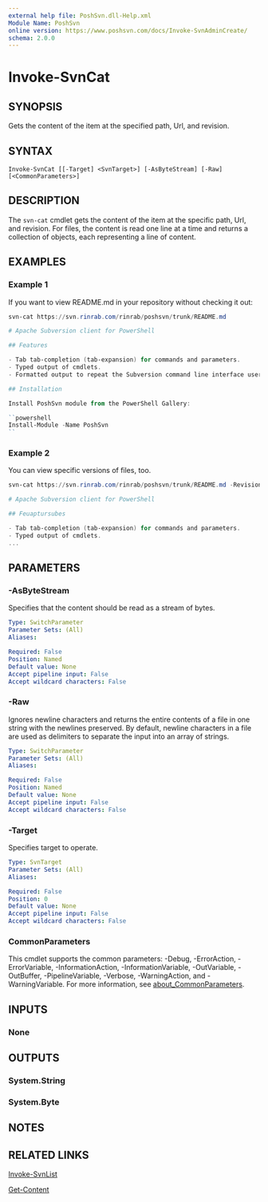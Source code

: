 ```yaml
---
external help file: PoshSvn.dll-Help.xml
Module Name: PoshSvn
online version: https://www.poshsvn.com/docs/Invoke-SvnAdminCreate/
schema: 2.0.0
---
```


# Invoke-SvnCat

## SYNOPSIS

Gets the content of the item at the specified path, Url, and revision.

## SYNTAX

```
Invoke-SvnCat [[-Target] <SvnTarget>] [-AsByteStream] [-Raw] [<CommonParameters>]
```

## DESCRIPTION

The `svn-cat` cmdlet gets the content of the item at
the specific path, Url, and revision. For files,
the content is read one line at a time and returns
a collection of objects, each representing a line of content.

## EXAMPLES

### Example 1

If you want to view README.md in your repository without checking it out:

```powershell
svn-cat https://svn.rinrab.com/rinrab/poshsvn/trunk/README.md

# Apache Subversion client for PowerShell

## Features

- Tab tab-completion (tab-expansion) for commands and parameters.
- Typed output of cmdlets.
- Formatted output to repeat the Subversion command line interface user experience.

## Installation

Install PoshSvn module from the PowerShell Gallery:

``powershell
Install-Module -Name PoshSvn
``

```

### Example 2

You can view specific versions of files, too.

````powershell
svn-cat https://svn.rinrab.com/rinrab/poshsvn/trunk/README.md -Revision 489

# Apache Subversion client for PowerShell

## Feuaptursubes

- Tab tab-completion (tab-expansion) for commands and parameters.
- Typed output of cmdlets.
...

````

## PARAMETERS

### -AsByteStream

Specifies that the content should be read as a stream of bytes.

```yaml
Type: SwitchParameter
Parameter Sets: (All)
Aliases:

Required: False
Position: Named
Default value: None
Accept pipeline input: False
Accept wildcard characters: False
```

### -Raw
Ignores newline characters and returns the entire contents of a file in one string with the newlines preserved. By default, newline characters in a file are used as delimiters to separate the input into an array of strings.

```yaml
Type: SwitchParameter
Parameter Sets: (All)
Aliases:

Required: False
Position: Named
Default value: None
Accept pipeline input: False
Accept wildcard characters: False
```

### -Target
Specifies target to operate.

```yaml
Type: SvnTarget
Parameter Sets: (All)
Aliases:

Required: False
Position: 0
Default value: None
Accept pipeline input: False
Accept wildcard characters: False
```

### CommonParameters
This cmdlet supports the common parameters: -Debug, -ErrorAction, -ErrorVariable, -InformationAction, -InformationVariable, -OutVariable, -OutBuffer, -PipelineVariable, -Verbose, -WarningAction, and -WarningVariable. For more information, see [about_CommonParameters](http://go.microsoft.com/fwlink/?LinkID=113216).

## INPUTS

### None

## OUTPUTS

### System.String

### System.Byte

## NOTES

## RELATED LINKS

[Invoke-SvnList](https://www.poshsvn.com/docs/Invoke-SvnList/)

[Get-Content](https://learn.microsoft.com/en-us/powershell/module/microsoft.powershell.management/get-content)
